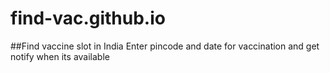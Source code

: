 # find-vac.github.io
##Find vaccine slot in India
  Enter pincode and date for vaccination and get notify when its available
